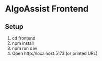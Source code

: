 # AlgoAssist Frontend
## Setup
1. cd frontend
2. npm install
3. npm run dev
4. Open http://localhost:5173 (or printed URL)
